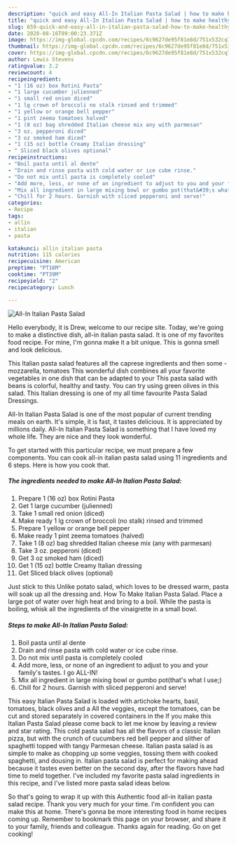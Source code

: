 ```yaml
---
description: "quick and easy All-In Italian Pasta Salad | how to make healthy All-In Italian Pasta Salad"
title: "quick and easy All-In Italian Pasta Salad | how to make healthy All-In Italian Pasta Salad"
slug: 659-quick-and-easy-all-in-italian-pasta-salad-how-to-make-healthy-all-in-italian-pasta-salad
date: 2020-08-16T09:00:23.371Z
image: https://img-global.cpcdn.com/recipes/6c9627de95f81e8d/751x532cq70/all-in-italian-pasta-salad-recipe-main-photo.jpg
thumbnail: https://img-global.cpcdn.com/recipes/6c9627de95f81e8d/751x532cq70/all-in-italian-pasta-salad-recipe-main-photo.jpg
cover: https://img-global.cpcdn.com/recipes/6c9627de95f81e8d/751x532cq70/all-in-italian-pasta-salad-recipe-main-photo.jpg
author: Lewis Stevens
ratingvalue: 3.2
reviewcount: 4
recipeingredient:
- "1 (16 oz) box Rotini Pasta"
- "1 large cucumber julienned"
- "1 small red onion diced"
- "1 lg crown of broccoli no stalk rinsed and trimmed"
- "1 yellow or orange bell pepper"
- "1 pint zeema tomatoes halved"
- "1 (8 oz) bag shredded Italian cheese mix any with parmesan"
- "3 oz. pepperoni diced"
- "3 oz smoked ham diced"
- "1 (15 oz) bottle Creamy Italian dressing"
- " Sliced black olives optional"
recipeinstructions:
- "Boil pasta until al dente"
- "Drain and rinse pasta with cold water or ice cube rinse."
- "Do not mix until pasta is completely cooled"
- "Add more, less, or none of an ingredient to adjust to you and your family&#39;s tastes. I go ALL-IN!"
- "Mix all ingredient in large mixing bowl or gumbo pot(that&#39;s what I use;)"
- "Chill for 2 hours. Garnish with sliced pepperoni and serve!"
categories:
- Recipe
tags:
- allin
- italian
- pasta

katakunci: allin italian pasta 
nutrition: 115 calories
recipecuisine: American
preptime: "PT16M"
cooktime: "PT39M"
recipeyield: "2"
recipecategory: Lunch

---
```



![All-In Italian Pasta Salad](https://img-global.cpcdn.com/recipes/6c9627de95f81e8d/751x532cq70/all-in-italian-pasta-salad-recipe-main-photo.jpg)

Hello everybody, it is Drew, welcome to our recipe site. Today, we're going to make a distinctive dish, all-in italian pasta salad. It is one of my favorites food recipe. For mine, I'm gonna make it a bit unique. This is gonna smell and look delicious.

This Italian pasta salad features all the caprese ingredients and then some - mozzarella, tomatoes This wonderful dish combines all your favorite vegetables in one dish that can be adapted to your This pasta salad with beans is colorful, healthy and tasty. You can try using green olives in this salad. This Italian dressing is one of my all time favourite Pasta Salad Dressings.

All-In Italian Pasta Salad is one of the most popular of current trending meals on earth. It's simple, it is fast, it tastes delicious. It is appreciated by millions daily. All-In Italian Pasta Salad is something that I have loved my whole life. They are nice and they look wonderful.


To get started with this particular recipe, we must prepare a few components. You can cook all-in italian pasta salad using 11 ingredients and 6 steps. Here is how you cook that.

<!--inarticleads1-->

##### The ingredients needed to make All-In Italian Pasta Salad:

1. Prepare 1 (16 oz) box Rotini Pasta
1. Get 1 large cucumber (julienned)
1. Take 1 small red onion (diced)
1. Make ready 1 lg crown of broccoli (no stalk) rinsed and trimmed
1. Prepare 1 yellow or orange bell pepper
1. Make ready 1 pint zeema tomatoes (halved)
1. Take 1 (8 oz) bag shredded Italian cheese mix (any with parmesan)
1. Take 3 oz. pepperoni (diced)
1. Get 3 oz smoked ham (diced)
1. Get 1 (15 oz) bottle Creamy Italian dressing
1. Get  Sliced black olives (optional)


Just stick to this Unlike potato salad, which loves to be dressed warm, pasta will soak up all the dressing and. How To Make Italian Pasta Salad. Place a large pot of water over high heat and bring to a boil. While the pasta is boiling, whisk all the ingredients of the vinaigrette in a small bowl. 

<!--inarticleads2-->

##### Steps to make All-In Italian Pasta Salad:

1. Boil pasta until al dente
1. Drain and rinse pasta with cold water or ice cube rinse.
1. Do not mix until pasta is completely cooled
1. Add more, less, or none of an ingredient to adjust to you and your family&#39;s tastes. I go ALL-IN!
1. Mix all ingredient in large mixing bowl or gumbo pot(that&#39;s what I use;)
1. Chill for 2 hours. Garnish with sliced pepperoni and serve!


This easy Italian Pasta Salad is loaded with artichoke hearts, basil, tomatoes, black olives and a All the veggies, except the tomatoes, can be cut and stored separately in covered containers in the If you make this Italian Pasta Salad please come back to let me know by leaving a review and star rating. This cold pasta salad has all the flavors of a classic Italian pizza, but with the crunch of cucumbers red bell pepper and slither of spaghetti topped with tangy Parmesan cheese. Italian pasta salad is as simple to make as chopping up some veggies, tossing them with cooked spaghetti, and dousing in. Italian pasta salad is perfect for making ahead because it tastes even better on the second day, after the flavors have had time to meld together. I&#39;ve included my favorite pasta salad ingredients in this recipe, and I&#39;ve listed more pasta salad ideas below. 

So that's going to wrap it up with this Authentic food all-in italian pasta salad recipe. Thank you very much for your time. I'm confident you can make this at home. There's gonna be more interesting food in home recipes coming up. Remember to bookmark this page on your browser, and share it to your family, friends and colleague. Thanks again for reading. Go on get cooking!
